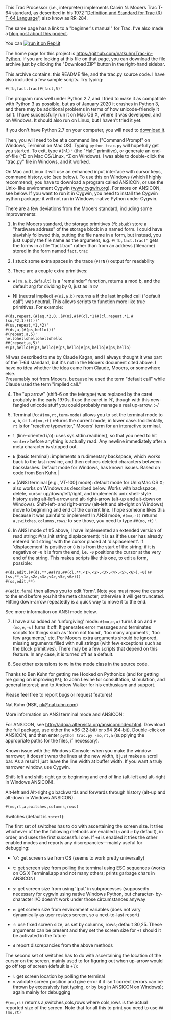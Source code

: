 This Trac Processor (i.e., interpreter) implements Calvin N. Mooers Trac T-64
standard, as described in his 1972 "[Definition and Standard for Trac (R) T-64
Language](http://web.archive.org/web/20050205173449/http://tracfoundation.org/t64tech.htm)", also know as RR-284.

The same page has a link to a "beginner's manual" for Trac. I've also made a
[blog post about this project](http://nats-tech.blogspot.com/2013/07/the-land-of-trac.html).

You can [![run it on Repl.it](https://repl.it/badge/github/natkuhn/Trac-in-Python)](https://repl.it/github/natkuhn/Trac-in-Python)

The home page for this project is https://github.com/natkuhn/Trac-in-Python. If
you are looking at this file on that page, you can download the file
archive just by clicking the "Download ZIP" button in the right-hand sidebar.

This archive contains: this README file, and the trac.py source code. I have
also included a few sample scripts. Try typing:

```
#(fb,fact.trac)#(fact,5)'
```

The program runs well under Python 2.7, and I tried to make it as compatible
with Python 3 as possible, but as of January 2020 it crashes in Python 3,
and there may be additional problems in
terms of how unicode-friendly it isn't. I have successfully run it on Mac OS
X, where it was developed, and on Windows. It should also run on Linux, but I
haven't tried it yet.

If you don't have Python 2.7 on your computer, you will need to [download it](https://www.python.org/downloads/release/python-278/).

Then, you will need to be at a command line ("Command Prompt" on Windows,
Terminal on Mac OS). Typing `python trac.py` will hopefully get you started.
To exit, type `#(hl)'` (the "Halt" primitive), or generate an end-of-file (^D on
Mac OS/Linux, ^Z on Windows). I was able to double-click the "trac.py" file
in Windows, and it worked.

On Mac and Linux it will use an enhanced input interface with cursor keys,
command history, etc (see below). To use this on Windows (which I highly
recommend), you have to download a program called ANSICON, or use the Unix-
like environment Cygwin (www.cygwin.org). For more on ANSICON, see below. If
you want to run it in Cygwin, you need to install the Cygwin python package;
it will not run in Windows-native Python under Cygwin.

There are a few deviations from the Mooers standard, including some
improvements:

1. In the Mooers standard, the storage primitives (`fb`,`sb`,`eb`) store a "hardware
   address" of the storage block in a named form. I could have slavishly followed
   this, putting the file name in a form, but instead, you just supply the file
   name as the argument, e.g. `#(fb,fact.trac)'` gets the forms in a file
   "fact.trac" rather than from an address (filename) stored in the form named
   `fact.trac`

2. I stuck some extra spaces in the trace (`#(TN)`) output for readability

3. There are a couple extra primitives:

- `#(rm,a,b,default)` is a "remainder" function, returns a mod b, and the
  default arg for dividing by 0, just as in `DV`

- NI (neutral implied) `#(ni,a,b)` returns a if the last implied call
  ("default call") was neutral. This allows scripts to function more like true
  primitives. For example:

```
#(ds,repeat,(#(eq,*2,0,,(#(ni,#)#(cl,*1)#(cl,repeat,*1,#(su,*2,1))))))'
#(ss,repeat,*1,*2)'
#(ds,a,(#(ps,hello)))'
#(repeat,a,5)'
hellohellohellohellohello
##(repeat,a,5)'
#(ps,hello)#(ps,hello)#(ps,hello)#(ps,hello)#(ps,hello)
```

NI was described to me by Claude Kagan, and I always thought it was part of
the T-64 standard, but it's not in the Mooers document cited above. I have
no idea whether the idea came from Claude, Mooers, or somewhere else.  
Presumably not from Mooers, because he used the term "default call" while
Claude used the term "implied call."

4.  The "up arrow" (shift-6 on the teletype) was replaced by the caret probably
    in the early 1970s. I use the caret in `PF`, though with this new-fangled
    unicode stuff you could probably manage a real up-arrow. :-/

5.  Terminal i/o: `#(mo,rt,term-mode)` allows you to set the terminal mode to
    `a`, `b`, or `l`. `#(mo,rt)` returns the current mode, in lower case. Incidentally,
    `rt` is for "reactive typewriter," Mooers' term for an interactive terminal.

- `l` (line-oriented i/o): uses sys.stdin.readline(), so that you need to hit
  `<enter>` before anything is actually read. Any newline immediately after a
  meta character is stripped out.

- `b` (basic terminal): implements a rudimentary backspace, which works back
  to the last newline, and then echoes deleted characters between
  backslashes. Default mode for Windows, has known issues. Based
  on code from Ben Kuhn.|

- `a` (ANSI terminal \[e.g., VT-100\] mode): default mode for Unix/Mac OS X;
  also works on Windows as described below. Works with backspace,
  delete, cursor up/down/left/right, and implements unix shell-style
  history using alt-left-arrow and alt-right-arrow (alt-up and
  alt-down on Windows). Shift-left- and right-arrow (alt-left and
  alt-right on Windows) move to beginning and end of the current
  line. I hope someone likes this because it was painful to
  implement! In ANSI mode, `#(mo,rt)` returns `a,switches,columns,rows`;
  to see those, you need to type `##(mo,rt)'`.

6.  In ANSI mode of #5 above, I have implemented an extended version of
    read string: #(rs,init string,displacement): it is as if the user has already
    entered 'init string' with the cursor placed at 'displacement'. If
    'displacement' is positive or `0` is is from the start of the string; if it is
    negative or `-0` it is from the end, i.e. `-0` positions the cursor at the very
    end of the string. This makes scripts like this one, to edit a form, possible:

```
#(ds,edit,(#(ds,**,##(rs,##(cl,**,<1>,<2>,<3>,<4>,<5>,<6>),-0))#(ss,**,<1>,<2>,<3>,<4>,<5>,<6>)))
#(ss,edit,**)
```

`#(edit,form)` then allows you to edit 'form'. Note you must move the cursor to
the end before you hit the meta character, otherwise it will get truncated.
Hitting down-arrow repeatedly is a quick way to move it to the end.

See more information on ANSI mode below.

7. I have also added an 'unforgiving' mode: `#(mo,e,u)` turns it on and
   `#(mo,e,-u)` turns it off. It generates error messages and terminates scripts
   for things such as 'form not found', 'too many arguments', 'too few arguments,'
   etc. Per Mooers extra arguments should be ignored, missing arguments filled
   with null strings (with few exceptions such as the block primitives). There
   may be a few scripts that depend on this feature. In any case, it is turned
   off as a default.

8. See other extensions to `MO` in the mode class in the source code.

Thanks to Ben Kuhn for getting me Hooked on Pythonics (and for getting me going
on improving `RS`); to John Levine for consultation, stimulation, and general
interest; and to Andrew Walker for his enthusiasm and support.

Please feel free to report bugs or request features!

Nat Kuhn (NSK, nk@natkuhn.com)

More information on ANSI terminal mode and ANSICON:

For ANSICON, see http://adoxa.altervista.org/ansicon/index.html.
Download the full package, use either the x86 (32-bit) or x64 (64-bit).
Double-click on ANSICON, and then enter `python trac.py -mo,rt,a`
(supplying the appropriate paths for the files, if necessary).

Known issue with the Windows Console: when you make the window narrower,
it doesn't wrap the lines at the new width, it just makes a scroll bar. As
a result I just leave the line width at buffer width. If you want a truly
narrower window, use Cygwin.

Shift-left and shift-right go to beginning and end of line (alt-left
and alt-right in Windows ANSICON).

Alt-left and Alt-right go backwards and forwards through history (alt-up
and alt-down in Windows ANSICON).

`#(mo,rt,a,switches,columns,rows)`

Switches (default is `+o+e+l`):

The first set of switches has to do with ascertaining the screen size. It
tries whichever of the the following methods are enabled (`o` and `e` by
default), in order, and uses the first successful one. If `+d` is enabled
it tries the other enabled modes and reports any discrepancies—mainly
useful for debugging:

- 'o': get screen size from OS (seems to work pretty universally)

- `t`: get screen size from polling the terminal using ESC sequences (works
  on OS X Terminal.app and not many others; prints garbage chars in ANSICON)

- `s`: get screen size from using 'tput' in subprocesses (supposedly
  necessary for cygwin using native Windows Python, but character-
  by-character I/O doesn't work under those circumstances anyway

- `e`: get screen size from environment variables (does not vary dynamically
  as user resizes screen, so a next-to-last resort)

- `f`: use fixed screen size, as set by columns, rows; default 80,25. These
  arguments can be present and they set the screen size for `+f`
  should it be activated in the future

- `d` report discrepancies from the above methods

The second set of switches has to do with ascertaining the location of
the cursor on the screen, mainly used to for figuring out when up-arrow
would go off top of screen (default is `+l`):

- `l` get screen location by polling the terminal
- `v` validate screen position and give error if it isn't correct (errors
  can be thrown by excessively fast typing, or by bug in ANSICON
  on Windows); again mainly for debugging

`#(mo,rt)` returns a,switches,cols,rows where cols,rows is the actual
reported size of the screen. Note that for all this to print you need
to use `##(mo,rt)`
